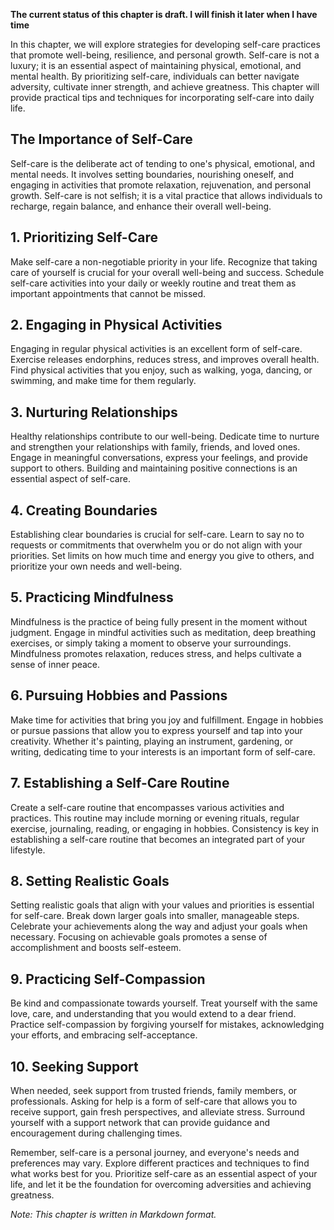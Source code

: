 **The current status of this chapter is draft. I will finish it later when I have time**

In this chapter, we will explore strategies for developing self-care practices that promote well-being, resilience, and personal growth. Self-care is not a luxury; it is an essential aspect of maintaining physical, emotional, and mental health. By prioritizing self-care, individuals can better navigate adversity, cultivate inner strength, and achieve greatness. This chapter will provide practical tips and techniques for incorporating self-care into daily life.

**The Importance of Self-Care**
-------------------------------

Self-care is the deliberate act of tending to one's physical, emotional, and mental needs. It involves setting boundaries, nourishing oneself, and engaging in activities that promote relaxation, rejuvenation, and personal growth. Self-care is not selfish; it is a vital practice that allows individuals to recharge, regain balance, and enhance their overall well-being.

**1. Prioritizing Self-Care**
-----------------------------

Make self-care a non-negotiable priority in your life. Recognize that taking care of yourself is crucial for your overall well-being and success. Schedule self-care activities into your daily or weekly routine and treat them as important appointments that cannot be missed.

**2. Engaging in Physical Activities**
--------------------------------------

Engaging in regular physical activities is an excellent form of self-care. Exercise releases endorphins, reduces stress, and improves overall health. Find physical activities that you enjoy, such as walking, yoga, dancing, or swimming, and make time for them regularly.

**3. Nurturing Relationships**
------------------------------

Healthy relationships contribute to our well-being. Dedicate time to nurture and strengthen your relationships with family, friends, and loved ones. Engage in meaningful conversations, express your feelings, and provide support to others. Building and maintaining positive connections is an essential aspect of self-care.

**4. Creating Boundaries**
--------------------------

Establishing clear boundaries is crucial for self-care. Learn to say no to requests or commitments that overwhelm you or do not align with your priorities. Set limits on how much time and energy you give to others, and prioritize your own needs and well-being.

**5. Practicing Mindfulness**
-----------------------------

Mindfulness is the practice of being fully present in the moment without judgment. Engage in mindful activities such as meditation, deep breathing exercises, or simply taking a moment to observe your surroundings. Mindfulness promotes relaxation, reduces stress, and helps cultivate a sense of inner peace.

**6. Pursuing Hobbies and Passions**
------------------------------------

Make time for activities that bring you joy and fulfillment. Engage in hobbies or pursue passions that allow you to express yourself and tap into your creativity. Whether it's painting, playing an instrument, gardening, or writing, dedicating time to your interests is an important form of self-care.

**7. Establishing a Self-Care Routine**
---------------------------------------

Create a self-care routine that encompasses various activities and practices. This routine may include morning or evening rituals, regular exercise, journaling, reading, or engaging in hobbies. Consistency is key in establishing a self-care routine that becomes an integrated part of your lifestyle.

**8. Setting Realistic Goals**
------------------------------

Setting realistic goals that align with your values and priorities is essential for self-care. Break down larger goals into smaller, manageable steps. Celebrate your achievements along the way and adjust your goals when necessary. Focusing on achievable goals promotes a sense of accomplishment and boosts self-esteem.

**9. Practicing Self-Compassion**
---------------------------------

Be kind and compassionate towards yourself. Treat yourself with the same love, care, and understanding that you would extend to a dear friend. Practice self-compassion by forgiving yourself for mistakes, acknowledging your efforts, and embracing self-acceptance.

**10. Seeking Support**
-----------------------

When needed, seek support from trusted friends, family members, or professionals. Asking for help is a form of self-care that allows you to receive support, gain fresh perspectives, and alleviate stress. Surround yourself with a support network that can provide guidance and encouragement during challenging times.

Remember, self-care is a personal journey, and everyone's needs and preferences may vary. Explore different practices and techniques to find what works best for you. Prioritize self-care as an essential aspect of your life, and let it be the foundation for overcoming adversities and achieving greatness.

*Note: This chapter is written in Markdown format.*
